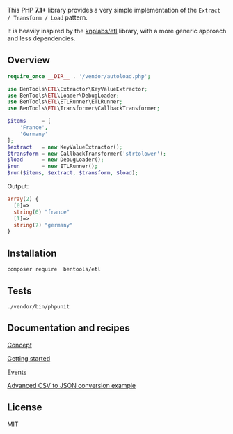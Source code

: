 This **PHP 7.1+** library provides a very simple implementation of the `Extract / Transform / Load` pattern. 

It is heavily inspired by the [knplabs/etl](https://github.com/docteurklein/php-etl) library, with a more generic approach and less dependencies.

Overview
--------
```php
require_once __DIR__ . '/vendor/autoload.php';

use BenTools\ETL\Extractor\KeyValueExtractor;
use BenTools\ETL\Loader\DebugLoader;
use BenTools\ETL\ETLRunner\ETLRunner;
use BenTools\ETL\Transformer\CallbackTransformer;

$items     = [
    'France',
    'Germany'
];
$extract   = new KeyValueExtractor();
$transform = new CallbackTransformer('strtolower');
$load      = new DebugLoader();
$run       = new ETLRunner();
$run($items, $extract, $transform, $load);
```

Output:
```php
array(2) {
  [0]=>
  string(6) "france"
  [1]=>
  string(7) "germany"
}

```

Installation
------------

```
composer require  bentools/etl
```

Tests
-----

```
./vendor/bin/phpunit
```


Documentation and recipes
-------------------------
[Concept](doc/Concept.md)

[Getting started](doc/GettingStarted.md)

[Events](doc/Events.md)

[Advanced CSV to JSON conversion example](doc/Recipes/AdvancedCSVToJSON.md)


License
-------

MIT
